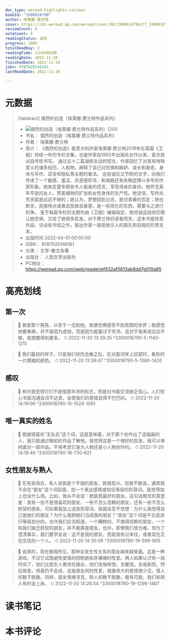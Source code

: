 ```yaml
---
doc_type: weread-highlights-reviews
bookId: "3300018790"
author: 埃莱娜·费兰特
cover: https://cdn.weread.qq.com/weread/cover/90/3300018790/t7_3300018790.jpg
reviewCount: 0
noteCount: 6
readingStatus: 读完
progress: 100%
totalReadDay: 2
readingTime: 1小时40分钟
readingDate: 2022-11-20
finishedDate: 2022-11-20
isbn: 9787020146161
lastReadDate: 2022-11-20

---
```

# 元数据
> [!abstract] 偶然的创造（埃莱娜·费兰特作品系列）
> - ![ 偶然的创造（埃莱娜·费兰特作品系列）|200](https://cdn.weread.qq.com/weread/cover/90/3300018790/t7_3300018790.jpg)
> - 书名： 偶然的创造（埃莱娜·费兰特作品系列）
> - 作者： 埃莱娜·费兰特
> - 简介： 《偶然的创造》是意大利作家埃莱娜·费兰特2018年在英国《卫报》持续一年的专栏合集，也是作家自1992年出版处女作以来，首次尝试自传性书写。
通过五十二篇凝练生动的短文，作家回忆了对其有特殊意义的诸多经历、人和物，阐释了自己对恐惧和嫉妒、成长和衰老、身体与写作、谎言和隐私等主题的看法。
这些诚实又节制的文字，向我们传递了一个敏感、羞涩、厌恶感叹号、和烟瘾还有失眠症搏斗多年的作家形象。她肯定童年那些令人振奋的谎言，享受母亲的身份。她怀念英年早逝的友人，赞美植物的扩张和女性身体的生产性。她坚信，写作光凭天赋是远远不够的；她认为，梦想回到过去，是对青春的否定；她也断言，民族特点或者说民族自豪感，是一些简化的东西，需要与之进行抗争。
鉴于每篇专栏的主题均由《卫报》编辑指定，她坦诚这段经历既让她恐惧，又给了她很多启发。对于费兰特的读者而言，这本书是除其作品、访谈和书信之外，抵达作家一直拒绝示人的面孔和自我的珍贵文本。
> - 出版时间 2022-04-01 00:00:00
> - ISBN： 9787020146161
> - 分类： 文学-散文杂著
> - 出版社： 人民文学出版社
> - PC地址：https://weread.qq.com/web/reader/ef832af0813ab6dd7g010a85

# 高亮划线

## 第一次

> 📌 我爱那个男孩，以至于一见到他，我便仿佛感受不到周围的世界；我感觉快要晕厥，并不是因为虚弱，而是因为能量过于充沛。这对于我来说远远不够，我想要得到更多。 
> ⏱ 2022-11-20 13:39:35 ^3300018790-5-1140-1215

> 📌 我们最初的样子，只是我们经历沧桑之后，在对面河岸上回望时，看到的一片模糊的颜色。 
> ⏱ 2022-11-20 13:39:47 ^3300018790-5-1380-1420

## 感叹

> 📌 有时我觉得它们不是情感丰沛的标志，而是对书面交流缺乏信心。人们担心书面沟通会词不达意，会使我们的感情显得干巴巴的。 
> ⏱ 2022-11-20 14:19:06 ^3300018790-15-1024-1081

## 唯一真实的姓名

> 📌 我就很喜欢“无名氏”这个词，这就意味着，对于那个创作出了这幅画的人，我只能通过眼前的作品了解他。我觉得这是一个很好的启发，我可以单纯面对一部作品，不用考虑它是大人物还是小人物创作的。 
> ⏱ 2022-11-20 14:19:46 ^3300018790-16-730-821

## 女性朋友与熟人

> 📌 在有些场合，有人说我是个不错的朋友。我很高兴，但我不敢说，通常我不会在“朋友”这个词前面，加一个表达感情或信任等级的形容词。我觉得加上也没什么用。比如，我从不会说：她是我最好的朋友。这句话暗含的意思是：我有一些不是很喜欢的朋友、一些不怎么信赖的朋友，还有一些不怎么默契的朋友。可如果我加上这些形容词，我就会忍不住想：为什么我觉得自己是她们的朋友？为什么我把她们当成我的朋友？“朋友”这个词是不合适进行等级划分的。也许我们应当知道，一个糟糕的、不值得信赖的朋友，一个和我们缺乏默契的朋友，并不能算是朋友。也许，即使我们很为难，但为了澄清事实，我们要学会说：这不是我的朋友，而是我有过来往，或者现在正在交往的一个人。 
> ⏱ 2022-11-20 14:30:06 ^3300018790-19-599-905

> 📌 说真的，现在据我所见，那种会发生性关系的朋友越来越普遍。这是一种游戏，不过它试图避免爱情的控制欲和赤裸裸的性爱。两人如果认识有一段时间了，他们比陌生人更信任彼此，他们去咖啡馆，去餐馆，去电影院，然后做爱。但我仍不会说，这是朋友间的性爱，就像伟大的爱情很少见，情人却数不胜数。同样，朋友很难寻觅，熟人却数不胜数，极有可能，我们和熟人有时会上床。 
> ⏱ 2022-11-20 14:26:54 ^3300018790-19-1296-1467

# 读书笔记

# 本书评论
